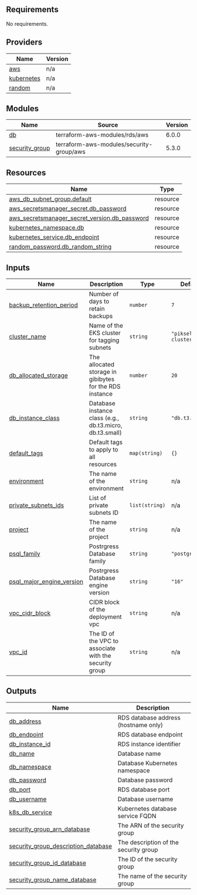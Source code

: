 <!-- BEGIN_TF_DOCS -->
## Requirements

No requirements.

## Providers

| Name | Version |
|------|---------|
| <a name="provider_aws"></a> [aws](#provider\_aws) | n/a |
| <a name="provider_kubernetes"></a> [kubernetes](#provider\_kubernetes) | n/a |
| <a name="provider_random"></a> [random](#provider\_random) | n/a |

## Modules

| Name | Source | Version |
|------|--------|---------|
| <a name="module_db"></a> [db](#module\_db) | terraform-aws-modules/rds/aws | 6.0.0 |
| <a name="module_security_group"></a> [security\_group](#module\_security\_group) | terraform-aws-modules/security-group/aws | 5.3.0 |

## Resources

| Name | Type |
|------|------|
| [aws_db_subnet_group.default](https://registry.terraform.io/providers/hashicorp/aws/latest/docs/resources/db_subnet_group) | resource |
| [aws_secretsmanager_secret.db_password](https://registry.terraform.io/providers/hashicorp/aws/latest/docs/resources/secretsmanager_secret) | resource |
| [aws_secretsmanager_secret_version.db_password](https://registry.terraform.io/providers/hashicorp/aws/latest/docs/resources/secretsmanager_secret_version) | resource |
| [kubernetes_namespace.db](https://registry.terraform.io/providers/hashicorp/kubernetes/latest/docs/resources/namespace) | resource |
| [kubernetes_service.db_endpoint](https://registry.terraform.io/providers/hashicorp/kubernetes/latest/docs/resources/service) | resource |
| [random_password.db_random_string](https://registry.terraform.io/providers/hashicorp/random/latest/docs/resources/password) | resource |

## Inputs

| Name | Description | Type | Default | Required |
|------|-------------|------|---------|:--------:|
| <a name="input_backup_retention_period"></a> [backup\_retention\_period](#input\_backup\_retention\_period) | Number of days to retain backups | `number` | `7` | no |
| <a name="input_cluster_name"></a> [cluster\_name](#input\_cluster\_name) | Name of the EKS cluster for tagging subnets | `string` | `"piksel-eks-cluster"` | no |
| <a name="input_db_allocated_storage"></a> [db\_allocated\_storage](#input\_db\_allocated\_storage) | The allocated storage in gibibytes for the RDS instance | `number` | `20` | no |
| <a name="input_db_instance_class"></a> [db\_instance\_class](#input\_db\_instance\_class) | Database instance class (e.g., db.t3.micro, db.t3.small) | `string` | `"db.t3.micro"` | no |
| <a name="input_default_tags"></a> [default\_tags](#input\_default\_tags) | Default tags to apply to all resources | `map(string)` | `{}` | no |
| <a name="input_environment"></a> [environment](#input\_environment) | The name of the environment | `string` | n/a | yes |
| <a name="input_private_subnets_ids"></a> [private\_subnets\_ids](#input\_private\_subnets\_ids) | List of private subnets ID | `list(string)` | n/a | yes |
| <a name="input_project"></a> [project](#input\_project) | The name of the project | `string` | n/a | yes |
| <a name="input_psql_family"></a> [psql\_family](#input\_psql\_family) | Postrgress Database family | `string` | `"postgres16"` | no |
| <a name="input_psql_major_engine_version"></a> [psql\_major\_engine\_version](#input\_psql\_major\_engine\_version) | Postrgress Database engine version | `string` | `"16"` | no |
| <a name="input_vpc_cidr_block"></a> [vpc\_cidr\_block](#input\_vpc\_cidr\_block) | CIDR block of the deployment vpc | `string` | n/a | yes |
| <a name="input_vpc_id"></a> [vpc\_id](#input\_vpc\_id) | The ID of the VPC to associate with the security group | `string` | n/a | yes |

## Outputs

| Name | Description |
|------|-------------|
| <a name="output_db_address"></a> [db\_address](#output\_db\_address) | RDS database address (hostname only) |
| <a name="output_db_endpoint"></a> [db\_endpoint](#output\_db\_endpoint) | RDS database endpoint |
| <a name="output_db_instance_id"></a> [db\_instance\_id](#output\_db\_instance\_id) | RDS instance identifier |
| <a name="output_db_name"></a> [db\_name](#output\_db\_name) | Database name |
| <a name="output_db_namespace"></a> [db\_namespace](#output\_db\_namespace) | Database Kubernetes namespace |
| <a name="output_db_password"></a> [db\_password](#output\_db\_password) | Database password |
| <a name="output_db_port"></a> [db\_port](#output\_db\_port) | RDS database port |
| <a name="output_db_username"></a> [db\_username](#output\_db\_username) | Database username |
| <a name="output_k8s_db_service"></a> [k8s\_db\_service](#output\_k8s\_db\_service) | Kubernetes database service FQDN |
| <a name="output_security_group_arn_database"></a> [security\_group\_arn\_database](#output\_security\_group\_arn\_database) | The ARN of the security group |
| <a name="output_security_group_description_database"></a> [security\_group\_description\_database](#output\_security\_group\_description\_database) | The description of the security group |
| <a name="output_security_group_id_database"></a> [security\_group\_id\_database](#output\_security\_group\_id\_database) | The ID of the security group |
| <a name="output_security_group_name_database"></a> [security\_group\_name\_database](#output\_security\_group\_name\_database) | The name of the security group |
<!-- END_TF_DOCS -->

